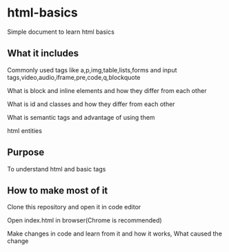 # html-basics
Simple document to learn html basics

## What it includes

Commonly used tags like a,p,img,table,lists,forms and input tags,video,audio,iframe,pre,code,q,blockquote

What is block and inline elements and how they differ from each other

What is id and classes and how they differ from each other

What is semantic tags and advantage of using them

html entities

## Purpose

To understand html and basic tags

## How to make most of it 

Clone this repository and open it in code editor

Open index.html in browser(Chrome is recommended)

Make changes in code and learn from it and how it works, What caused the change

